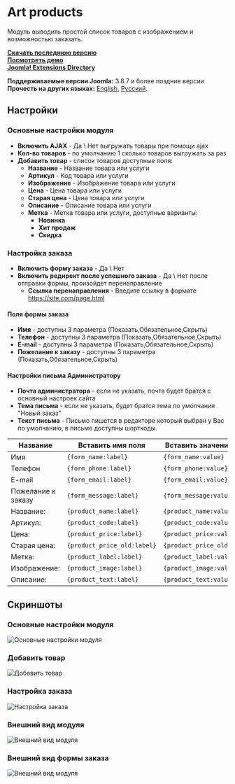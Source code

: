 # Art products
Модуль выводить простой список товаров  с изображением и возможностью заказать.

**[Скачать последнюю версию](https://github.com/ArtPavluk/mod_art_products/releases/latest)**   
**[Посмотреть демо](https://demo.art-pavluk.com)**  
**[Joomla! Extensions Directory](https://extensions.joomla.org/extensions/extension/e-commerce/art-products/)**

**Поддерживаемые версии Joomla:** 3.8.7 и более поздние версии   
**Прочесть на других языках:**
[English](https://github.com/ArtPavluk/mod_art_products/blob/master/README.md), 
[Русский](https://github.com/ArtPavluk/mod_art_products/blob/master/README.ru-RU.md).


## Настройки

### Основные настройки модуля
* **Bключить AJAX** - Да \ Нет  выгружать товары при помощи ajax
* **Кол-во товаров** - по умолчанию 1 сколько товаров выгружать за раз
* **Добавить товар** - список товаров доступные поля:
	* **Название** - Название товара или услуги
	* **Артикул** - Код товара или услуги
	* **Изображение** - Изображение товара или услуги
	* **Цена** - Цена товара или услуги
	* **Старая цена** - Цена товара или услуги
	* **Описание** - Описание товара или услуги
	* **Метка** - Метка товара или услуги, доступные варианты:
		* **Новинка**
		* **Хит продаж**
		* **Скидка**
	
		
### Настройка заказа
* **Включить форму заказа** - Да \ Нет
* **Включить редирект после успешного заказа** - Да \ Нет после отправки формы, произойдет перенаправление
	* **Ссылка перенаправления** - Введите ссылку в формате https://site.com/page.html

#### Поля формы заказа
* **Имя** - доступны 3 параметра (Показать,Обязательное,Скрыть)
* **Телефон** - доступны 3 параметра (Показать,Обязательное,Скрыть)
* **E-mail** - доступны 3 параметра (Показать,Обязательное,Скрыть)
* **Пожелание к заказу** - доступны 3 параметра (Показать,Обязательное,Скрыть)

#### Настройки письма Администратору
* **Почта администратора** - если не указать, почта будет братся с основный настроек сайта
* **Тема письма** - если не указать, будет братся тема по умолчания "Новый заказ"
* **Текст письма** - Письмо пишется в редакторе который выбран у Вас по умолчанию, в письме доступны шорткоды.
	
Название | Вставить имя поля | Вставить значение поля
--- | --- | ---|
Имя | `{form_name:label}` | `{form_name:value}` 
Телефон | `{form_phone:label}` | `{form_phone:value}` 
E-mail | `{form_email:label}` | `{form_email:value}` 
Пожелание к заказу | `{form_message:label}` | `{form_message:value}` 
Название: | `{product_name:label}` | `{product_name:value}` 
Артикул: | `{product_code:label}` | `{product_code:value}` 
Цена: | `{product_price:label}` | `{product_price:value}` 
Старая цена: | `{product_price_old:label}` | `{product_price_old:value}` 
Метка: | `{product_label:label}` | `{product_label:value}` 
Изображение: | `{product_image:label}` | `{product_image:value}`
Описание: | `{product_text:label}` | `{product_text:value}`


## Скриншоты

### Основные настройки модуля
![Основные настройки модуля](https://demo.art-pavluk.com/images/screenshots/mod_art_products/ru/base.png)
### Добавить товар
![Добавить товар](https://demo.art-pavluk.com/images/screenshots/mod_art_products/ru/add.png)
### Настройка заказа
![Настройка заказа](https://demo.art-pavluk.com/images/screenshots/mod_art_products/ru/order.png)
### Внешний вид модуля
![Внешний вид модуля](https://demo.art-pavluk.com/images/screenshots/mod_art_products/ru/front.png)
### Внешний вид формы заказа
![Внешний вид модуля](https://demo.art-pavluk.com/images/screenshots/mod_art_products/ru/front-order.png)